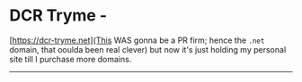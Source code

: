 # DCR Tryme -

[https://dcr-tryme.net](This WAS gonna be a PR firm; hence the `.net` domain, that ooulda been real clever) but now it's just holding my personal site till I purchase more domains.

---
